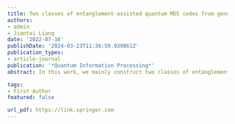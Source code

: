 ```yaml
---
title: Two classes of entanglement-assisted quantum MDS codes from generalized Reed–Solomon codes 
authors:
- admin
- Jiantai Liang
date: '2022-07-16'
publishDate: '2024-03-23T11:36:59.939861Z'
publication_types:
- article-journal
publication: '*Quantum Information Processing*'
abstract: In this work, we mainly construct two classes of entanglement-assisted quantum MDS codes.

tags:
- First Author
featured: false

url_pdf: https://link.springer.com
---
```

